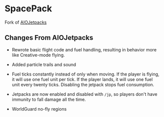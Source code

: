 # SpacePack
Fork of [AIOJetpacks](https://github.com/FreestyleCrafter/AIOJetpacks)

## Changes From AIOJetpacks

* Rewrote basic flight code and fuel handling, resulting in behavior more like Creative-mode flying.

* Added particle trails and sound

* Fuel ticks constantly instead of only when moving. If the player is flying, it will use one fuel unit per tick. If the player lands, it will use one fuel unit every twenty ticks. Disabling the jetpack stops fuel consumption.

* Jetpacks are now enabled and disabled with `/jp`, so players don't have immunity to fall damage all the time.

* WorldGuard no-fly regions
